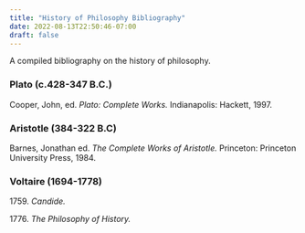 ```yaml
---
title: "History of Philosophy Bibliography"
date: 2022-08-13T22:50:46-07:00
draft: false
---
```


A compiled bibliography on the history of philosophy. 

### Plato (c.428-347 B.C.)
Cooper, John, ed. *Plato: Complete Works.* Indianapolis: Hackett, 1997.

### Aristotle (384-322 B.C)

Barnes, Jonathan ed. *The Complete Works of Aristotle.* Princeton: Princeton University Press, 1984.

### Voltaire (1694-1778)

1759\. *Candide.*

1776\. *The Philosophy of History.*